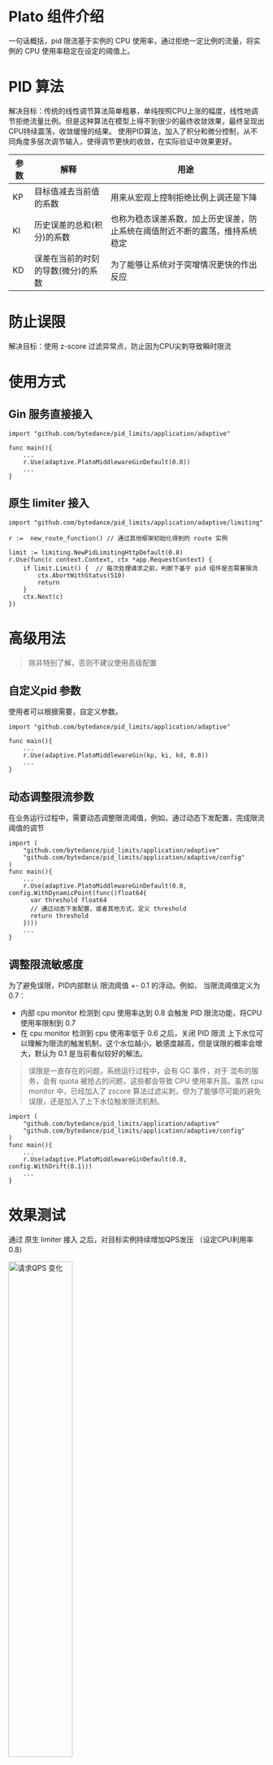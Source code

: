 # Plato 组件介绍
一句话概括，pid 限流基于实例的 CPU 使用率，通过拒绝一定比例的流量，将实例的 CPU 使用率稳定在设定的阈值上。

# PID 算法
解决目标：传统的线性调节算法简单粗暴，单纯按照CPU上涨的幅度，线性地调节拒绝流量比例。但是这种算法在模型上得不到很少的最终收敛效果，最终呈现出CPU持续震荡，收敛缓慢的结果。
使用PID算法，加入了积分和微分控制，从不同角度多层次调节输入，使得调节更快的收敛，在实际验证中效果更好。


| 参数 | 解释 |  用途|
| --- | --- | --- |
| KP |目标值减去当前值的系数  | 用来从宏观上控制拒绝比例上调还是下降 |
|KI|历史误差的总和(积分)的系数|也称为稳态误差系数，加上历史误差，防止系统在阈值附近不断的震荡，维持系统稳定|
|KD|误差在当前的时刻的导数(微分)的系数|为了能够让系统对于突增情况更快的作出反应|


# 防止误限
解决目标：使用 z-score 过滤异常点，防止因为CPU尖刺导致瞬时限流

# 使用方式
## Gin 服务直接接入
```
import "github.com/bytedance/pid_limits/application/adaptive"

func main(){
    ...
    r.Use(adaptive.PlatoMiddlewareGinDefault(0.8))
    ...
}
```
## 原生 limiter 接入

```
import "github.com/bytedance/pid_limits/application/adaptive/limiting"

r :=  new_route_function() // 通过其他框架初始化得到的 route 实例

limit := limiting.NewPidLimitingHttpDefault(0.8)
r.Use(func(c context.Context, ctx *app.RequestContext) {
    if limit.Limit() {  // 每次处理请求之前，判断下基于 pid 组件是否需要限流
        ctx.AbortWithStatus(510)
        return
    }
    ctx.Next(c)
})
```

# 高级用法
>除非特别了解，否则不建议使用高级配置
## 自定义pid 参数
使用者可以根据需要，自定义参数。
```
import "github.com/bytedance/pid_limits/application/adaptive"

func main(){
    ...
    r.Use(adaptive.PlatoMiddlewareGin(kp, ki, kd, 0.8))
    ...
}
```

## 动态调整限流参数
在业务运行过程中，需要动态调整限流阈值，例如，通过动态下发配置，完成限流阈值的调节
```
import (
    "github.com/bytedance/pid_limits/application/adaptive"
    "github.com/bytedance/pid_limits/application/adaptive/config"
)
func main(){
    ...
    r.Use(adaptive.PlatoMiddlewareGinDefault(0.8, config.WithDynamicPoint(func()float64{
      var threshold float64
      // 通过动态下发配置，或者其他方式，定义 threshold
      return threshold
    })))
    ...
}
```

## 调整限流敏感度
为了避免误限，PID内部默认 限流阈值 +- 0.1 的浮动。例如， 当限流阈值定义为 0.7：
- 内部 cpu monitor 检测到 cpu 使用率达到 0.8 会触发 PID 限流功能，将CPU 使用率限制到 0.7
- 在 cpu monitor 检测到 cpu 使用率低于 0.6 之后，关闭 PID 限流
上下水位可以理解为限流的触发机制，这个水位越小，敏感度越高，但是误限的概率会增大，默认为 0.1 是当前看似较好的解法。
> 误限是一直存在的问题，系统运行过程中，会有 GC 事件，对于 混布的服务，会有 quota 被抢占的问题，这些都会导致 CPU 使用率升高。虽然 cpu monitor 中，已经加入了 zscore 算法过滤尖刺，但为了能够尽可能的避免误限，还是加入了上下水位触发限流机制。

```
import (
    "github.com/bytedance/pid_limits/application/adaptive"
    "github.com/bytedance/pid_limits/application/adaptive/config"
)
func main(){
    ...
    r.Use(adaptive.PlatoMiddlewareGinDefault(0.8, config.WithDrift(0.1)))
    ...
}

```

# 效果测试
通过 原生 limiter 接入 之后，对目标实例持续增加QPS发压 （设定CPU利用率 0.8）

<img src="./images/plato_go_test_qps.jpg" alt="请求QPS 变化" width="50%">


通过拒绝一定的请求，实例的CPU稳定在 80% ~ 85% 之间

<img src="./images/plato_go_test_cpu_usage.jpg" alt="CPU 利用率" width="50%">



# Contribution

Please check [Contributing](CONTRIBUTING.md) for more details.

# Code of Conduct

Please check [Code of Conduct](CODE_OF_CONDUCT.md) for more details.

# Security

If you discover a potential security issue in this project, or think you may
have discovered a security issue, we ask that you notify Bytedance Security via our [security center](https://security.bytedance.com/src) or [vulnerability reporting email](sec@bytedance.com).

Please do **not** create a public GitHub issue.

# License

This project is licensed under the [Apache-2.0 License](LICENSE).
